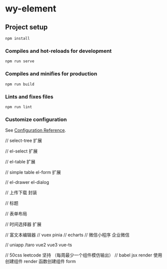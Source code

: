 # wy-element

## Project setup

```
npm install
```

### Compiles and hot-reloads for development

```
npm run serve
```

### Compiles and minifies for production

```
npm run build
```

### Lints and fixes files

```
npm run lint
```

### Customize configuration

See [Configuration Reference](https://cli.vuejs.org/config/).

// select-tree 扩展

// el-select 扩展

// el-table 扩展

// simple table el-form 扩展

// el-drawer el-dialog

// 上传下载 封装

// 标题

// 表单布局

// 时间选择器 扩展

// 富文本编辑器
// vuex pinia
// echarts
// 微信小程序 企业微信

// uniapp /taro vue2 vue3 vue-ts

// 50css leetcode 坚持 （每周最少一个组件模仿输出）
// babel jsx  render  使用创建组件  render 函数创建组件  form  


